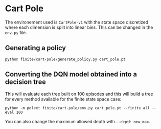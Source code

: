 # Cart Pole

The environement used is `CartPole-v1` with the state space discretized where each dimension is split into linear bins.
This can be changed in the ``env.py`` file.

## Generating a policy

```
python finite/cart-pole/generate_policy.py cart_pole.pt
```

## Converting the DQN model obtained into a decision tree

This will evaluate each tree built on 100 episodes and this will build a tree for every method available for the finite state space case:

```
python -m polext finite/cart-pole/env.py cart_pole.pt --finite all --eval 100
```

You can also change the maximum allowed depth with ``--depth new_max``.